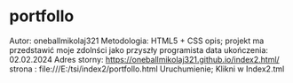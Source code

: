 # portfollo
Autor: oneballmikolaj321
Metodologia: HTML5 + CSS
opis; projekt ma przedstawić moje zdolnści jako przyszły programista
data ukończenia: 02.02.2024
Adres storny: https://oneballmikolaj321.github.io/index2.html/
strona :   file:///E:/tsi/index2/portfollo.html
Uruchumienie; Klikni w Index2.tml

 
